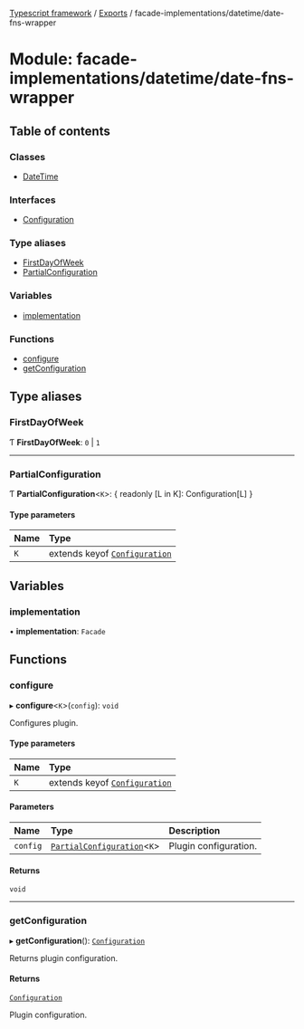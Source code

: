 [Typescript framework](../index.md) / [Exports](../modules.md) / facade-implementations/datetime/date-fns-wrapper

# Module: facade-implementations/datetime/date-fns-wrapper

## Table of contents

### Classes

- [DateTime](../classes/facade_implementations_datetime_date_fns_wrapper.DateTime.md)

### Interfaces

- [Configuration](../interfaces/facade_implementations_datetime_date_fns_wrapper.Configuration.md)

### Type aliases

- [FirstDayOfWeek](facade_implementations_datetime_date_fns_wrapper.md#firstdayofweek)
- [PartialConfiguration](facade_implementations_datetime_date_fns_wrapper.md#partialconfiguration)

### Variables

- [implementation](facade_implementations_datetime_date_fns_wrapper.md#implementation)

### Functions

- [configure](facade_implementations_datetime_date_fns_wrapper.md#configure)
- [getConfiguration](facade_implementations_datetime_date_fns_wrapper.md#getconfiguration)

## Type aliases

### FirstDayOfWeek

Ƭ **FirstDayOfWeek**: ``0`` \| ``1``

___

### PartialConfiguration

Ƭ **PartialConfiguration**<`K`\>: { readonly [L in K]: Configuration[L] }

#### Type parameters

| Name | Type |
| :------ | :------ |
| `K` | extends keyof [`Configuration`](../interfaces/facade_implementations_datetime_date_fns_wrapper.Configuration.md) |

## Variables

### implementation

• **implementation**: `Facade`

## Functions

### configure

▸ **configure**<`K`\>(`config`): `void`

Configures plugin.

#### Type parameters

| Name | Type |
| :------ | :------ |
| `K` | extends keyof [`Configuration`](../interfaces/facade_implementations_datetime_date_fns_wrapper.Configuration.md) |

#### Parameters

| Name | Type | Description |
| :------ | :------ | :------ |
| `config` | [`PartialConfiguration`](facade_implementations_datetime_date_fns_wrapper.md#partialconfiguration)<`K`\> | Plugin configuration. |

#### Returns

`void`

___

### getConfiguration

▸ **getConfiguration**(): [`Configuration`](../interfaces/facade_implementations_datetime_date_fns_wrapper.Configuration.md)

Returns plugin configuration.

#### Returns

[`Configuration`](../interfaces/facade_implementations_datetime_date_fns_wrapper.Configuration.md)

Plugin configuration.
